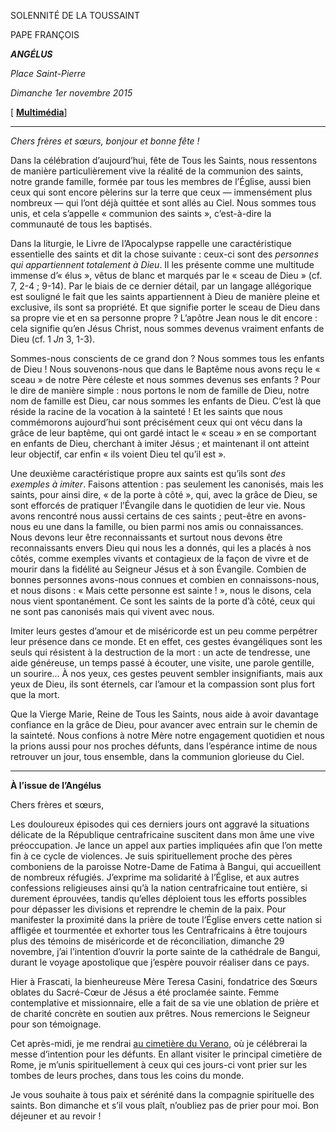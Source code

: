 SOLENNITÉ DE LA TOUSSAINT

PAPE FRANÇOIS

***ANGÉLUS***

*Place Saint-Pierre*

*Dimanche 1er novembre 2015*

[ **[Multimédia](http://w2.vatican.va/content/francesco/fr/events/event.dir.html/content/vaticanevents/fr/2015/11/1/angelus.html)**]

* * *

*Chers frères et sœurs, bonjour et bonne fête !*

Dans la célébration d’aujourd’hui, fête de Tous les Saints, nous ressentons de manière particulièrement vive la réalité de la communion des saints, notre grande famille, formée par tous les membres de l’Église, aussi bien ceux qui sont encore pèlerins sur la terre que ceux — immensément plus nombreux — qui l’ont déjà quittée et sont allés au Ciel. Nous sommes tous unis, et cela s’appelle « communion des saints », c’est-à-dire la communauté de tous les baptisés.

Dans la liturgie, le Livre de l’Apocalypse rappelle une caractéristique essentielle des saints et dit la chose suivante : ceux-ci sont des *personnes qui appartiennent totalement à Dieu*. Il les présente comme une multitude immense d’« élus », vêtus de blanc et marqués par le « sceau de Dieu » (cf. 7, 2-4 ; 9-14). Par le biais de ce dernier détail, par un langage allégorique est souligné le fait que les saints appartiennent à Dieu de manière pleine et exclusive, ils sont sa propriété. Et que signifie porter le sceau de Dieu dans sa propre vie et en sa personne propre ? L’apôtre Jean nous le dit encore : cela signifie qu’en Jésus Christ, nous sommes devenus vraiment enfants de Dieu (cf. 1 *Jn* 3, 1-3).

Sommes-nous conscients de ce grand don ? Nous sommes tous les enfants de Dieu ! Nous souvenons-nous que dans le Baptême nous avons reçu le « sceau » de notre Père céleste et nous sommes devenus ses enfants ? Pour le dire de manière simple : nous portons le nom de famille de Dieu, notre nom de famille est Dieu, car nous sommes les enfants de Dieu. C’est là que réside la racine de la vocation à la sainteté ! Et les saints que nous commémorons aujourd’hui sont précisément ceux qui ont vécu dans la grâce de leur baptême, qui ont gardé intact le « sceau » en se comportant en enfants de Dieu, cherchant à imiter Jésus ; et maintenant il ont atteint leur objectif, car enfin « ils voient Dieu tel qu’il est ».

Une deuxième caractéristique propre aux saints est qu’ils sont *des exemples à imiter*. Faisons attention : pas seulement les canonisés, mais les saints, pour ainsi dire, « de la porte à côté », qui, avec la grâce de Dieu, se sont efforcés de pratiquer l’Évangile dans le quotidien de leur vie. Nous avons rencontré nous aussi certains de ces saints ; peut-être en avons-nous eu une dans la famille, ou bien parmi nos amis ou connaissances. Nous devons leur être reconnaissants et surtout nous devons être reconnaissants envers Dieu qui nous les a donnés, qui les a placés à nos côtés, comme exemples vivants et contagieux de la façon de vivre et de mourir dans la fidélité au Seigneur Jésus et à son Évangile. Combien de bonnes personnes avons-nous connues et combien en connaissons-nous, et nous disons : « Mais cette personne est sainte ! », nous le disons, cela nous vient spontanément. Ce sont les saints de la porte d’à côté, ceux qui ne sont pas canonisés mais qui vivent avec nous.

Imiter leurs gestes d’amour et de miséricorde est un peu comme perpétrer leur présence dans ce monde. Et en effet, ces gestes évangéliques sont les seuls qui résistent à la destruction de la mort : un acte de tendresse, une aide généreuse, un temps passé à écouter, une visite, une parole gentille, un sourire... À nos yeux, ces gestes peuvent sembler insignifiants, mais aux yeux de Dieu, ils sont éternels, car l’amour et la compassion sont plus fort que la mort.

Que la Vierge Marie, Reine de Tous les Saints, nous aide à avoir davantage confiance en la grâce de Dieu, pour avancer avec entrain sur le chemin de la sainteté. Nous confions à notre Mère notre engagement quotidien et nous la prions aussi pour nos proches défunts, dans l’espérance intime de nous retrouver un jour, tous ensemble, dans la communion glorieuse du Ciel.

* * *

**À l’issue de l’Angélus**

Chers frères et sœurs,

Les douloureux épisodes qui ces derniers jours ont aggravé la situations délicate de la République centrafricaine suscitent dans mon âme une vive préoccupation. Je lance un appel aux parties impliquées afin que l’on mette fin à ce cycle de violences. Je suis spirituellement proche des pères comboniens de la paroisse Notre-Dame de Fatima à Bangui, qui accueillent de nombreux réfugiés. J’exprime ma solidarité à l’Église, et aux autres confessions religieuses ainsi qu’à la nation centrafricaine tout entière, si durement éprouvées, tandis qu’elles déploient tous les efforts possibles pour dépasser les divisions et reprendre le chemin de la paix. Pour manifester la proximité dans la prière de toute l’Église envers cette nation si affligée et tourmentée et exhorter tous les Centrafricains à être toujours plus des témoins de miséricorde et de réconciliation, dimanche 29 novembre, j’ai l’intention d’ouvrir la porte sainte de la cathédrale de Bangui, durant le voyage apostolique que j’espère pouvoir réaliser dans ce pays.

Hier à Frascati, la bienheureuse Mère Teresa Casini, fondatrice des Sœurs oblates du Sacré-Cœur de Jésus a été proclamée sainte. Femme contemplative et missionnaire, elle a fait de sa vie une oblation de prière et de charité concrète en soutien aux prêtres. Nous remercions le Seigneur pour son témoignage.

Cet après-midi, je me rendrai [au cimetière du Verano](http://w2.vatican.va/content/francesco/fr/events/event.dir.html/content/vaticanevents/fr/2015/11/1/omeliaverano.html), où je célébrerai la messe d’intention pour les défunts. En allant visiter le principal cimetière de Rome, je m’unis spirituellement à ceux qui ces jours-ci vont prier sur les tombes de leurs proches, dans tous les coins du monde.

Je vous souhaite à tous paix et sérénité dans la compagnie spirituelle des saints. Bon dimanche et s’il vous plaît, n’oubliez pas de prier pour moi. Bon déjeuner et au revoir !